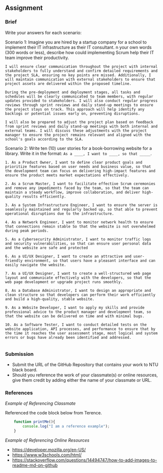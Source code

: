 ## Assignment

### Brief

Write your answers for each scenario:

Scenario 1:
Imagine you are hired by a startup company for a school to implement their IT infrastructure as their IT consultant. n your own words (300 words or less), describe how could implementing Scrum help their IT team improve their productivity.

```
I will ensure clear communication throughout the project with internal stakeholders to fully understand and confirm detailed requirements and the project SLA, ensuring no key points are missed. Additionally, I will maintain communication with external stakeholders to ensure that project assets are delivered within the proposed timeline.

During the pre-deployment and deployment stages, all tasks and schedules will be clearly communicated to team members, with regular updates provided to stakeholders. I will also conduct regular progress reviews through sprint reviews and daily stand-up meetings to ensure the project stays on track. This approach will help identify any backlogs or potential issues early on, preventing disruptions.

I will also be prepared to adjust the project plan based on feedback from sprint reviews and daily stand-up meetings with both internal and external teams. I will discuss these adjustments with the project manager to ensure the project remains relevant and aligned with the school's goals according to the SLA.
```

Scenario 2:
Write ten (10) user stories for a book-borrowing website for a library. Write it in the format: `As a ____, I want to ____, so that _____`.

```
1. As a Product Owner, I want to define clear product goals and prioritize features based on user needs and business value, so that the development team can focus on delivering high-impact features and ensure the product meets market expectations effectively. 

2. As a Scrum Master, I want to facilitate effective Scrum ceremonies and remove any impediments faced by the team, so that the team can maintain a steady workflow, improve collaboration, and deliver high-quality results efficiently.

3. As a System Infrastructure Engineer, I want to ensure the server is seamlessly maintained and regularly backed up, so that able to prevent operational disruptions due to the infrastructure.

4. As a Network Engineer, I want to monitor network health to ensure that connections remain stable So that the website is not overwhelmed during peak periods.

5. As a Cybersecurity Administrator, I want to monitor traffic logs and security vulnerabilities, so that can ensure user personal data and the website are safe and protected

6. As a UI/UX Designer, I want to create an attractive and user-friendly environment, so that users have a pleasant interface and can easily navigate the website.
 
7. As a UI/UX Designer, I want to create a well-structured web page layout and communicate effectively with the developers, so that the web page development or upgrade project runs smoothly.

8. As a Database Administrator, I want to design an appropriate and clean structure so that developers can perform their work efficiently and build a high-quality, stable website.

9. As a Website Developer, I want to apply my skills and provide professional advice to the product manager and development team, so that the website can be delivered on time and with minimal bugs.

10. As a Software Tester, I want to conduct detailed tests on the website application, API processes, and performance to ensure that by the time it reaches the user assessment stage, most logical and system errors or bugs have already been identified and addressed.
 
```


### Submission 

- Submit the URL of the GitHub Repository that contains your work to NTU black board.
- Should you reference the work of your classmate(s) or online resources, give them credit by adding either the name of your classmate or URL. 


### References

_Example of Referencing Classmate_

Referenced the code block below from Terence.
```js
    function printMe(){
        console.log("I am a reference example");
    }
```

_Example of Referencing Online Resources_

- https://developer.mozilla.org/en-US/
- https://www.w3schools.com/html/
- https://stackoverflow.com/questions/14494747/how-to-add-images-to-readme-md-on-github

